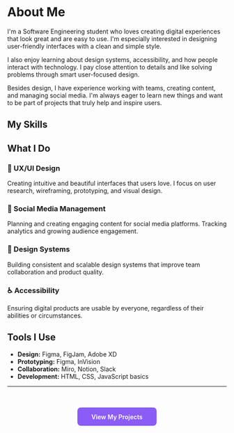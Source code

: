 # About Me

I'm a Software Engineering student who loves creating digital experiences that look great and are easy to use. I'm especially interested in designing user-friendly interfaces with a clean and simple style.

I also enjoy learning about design systems, accessibility, and how people interact with technology. I pay close attention to details and like solving problems through smart user-focused design.

Besides design, I have experience working with teams, creating content, and managing social media. I'm always eager to learn new things and want to be part of projects that truly help and inspire users.

## My Skills

<SkillCard />

## What I Do

### 🎨 UX/UI Design
Creating intuitive and beautiful interfaces that users love. I focus on user research, wireframing, prototyping, and visual design.

### 📱 Social Media Management
Planning and creating engaging content for social media platforms. Tracking analytics and growing audience engagement.

### 🚀 Design Systems
Building consistent and scalable design systems that improve team collaboration and product quality.

### ♿ Accessibility
Ensuring digital products are usable by everyone, regardless of their abilities or circumstances.

## Tools I Use

- **Design:** Figma, FigJam, Adobe XD
- **Prototyping:** Figma, InVision
- **Collaboration:** Miro, Notion, Slack
- **Development:** HTML, CSS, JavaScript basics

---

<div style="text-align: center; margin-top: 3rem;">
  <a href="/projects/" style="display: inline-block; padding: 0.8rem 2rem; background: #8b5cf6; color: white; text-decoration: none; border-radius: 8px; font-weight: 600;">
    View My Projects
  </a>
</div>